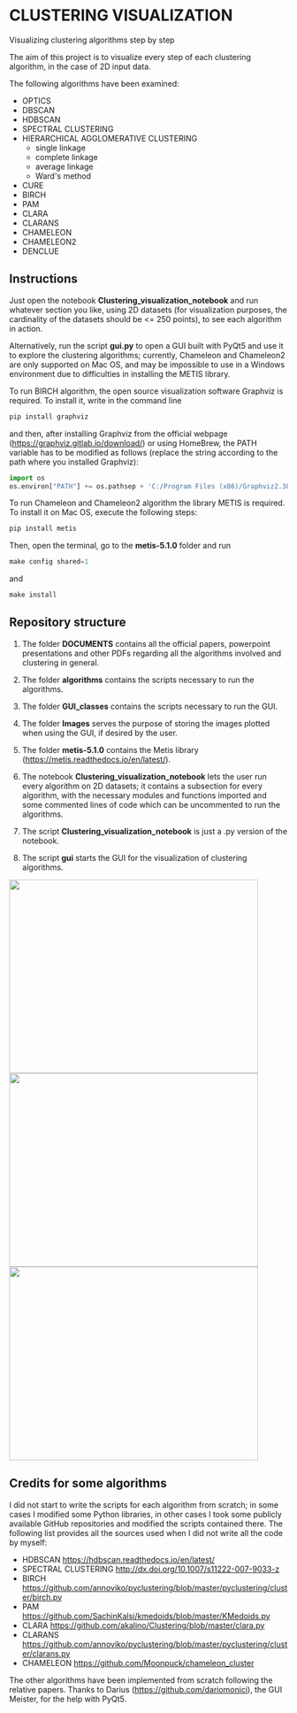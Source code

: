 # CLUSTERING VISUALIZATION
Visualizing clustering algorithms step by step

The aim of this project is to visualize every step of each clustering algorithm, in the case of 2D input data.

The following algorithms have been examined:
- OPTICS
- DBSCAN
- HDBSCAN
- SPECTRAL CLUSTERING
- HIERARCHICAL AGGLOMERATIVE CLUSTERING
  - single linkage
  - complete linkage
  - average linkage
  - Ward's method
- CURE
- BIRCH
- PAM
- CLARA
- CLARANS
- CHAMELEON
- CHAMELEON2
- DENCLUE

## Instructions
Just open the notebook **Clustering_visualization_notebook** and run whatever section you like, using 2D datasets (for visualization purposes, the cardinality of the datasets should be <= 250 points), to see each algorithm in action.

Alternatively, run the script **gui.py** to open a GUI built with PyQt5 and use it to explore the clustering algorithms; currently, Chameleon and Chameleon2 are
only supported on Mac OS, and may be impossible to use in a Windows environment due to difficulties in installing the METIS library.

To run BIRCH algorithm, the open source visualization software Graphviz is required. To install it, write in the command line
```python
pip install graphviz
```
and then, after installing Graphviz from the official webpage (https://graphviz.gitlab.io/download/) or using HomeBrew,
the PATH variable has to be modified as follows (replace the string according to the path where you installed Graphviz):
```python
import os
os.environ["PATH"] += os.pathsep + 'C:/Program Files (x86)/Graphviz2.38/bin'
```

To run Chameleon and Chameleon2 algorithm the library METIS is required. To install it on Mac OS, execute the following steps:
```python
pip install metis
```
Then, open the terminal, go to the **metis-5.1.0** folder and run
```python
make config shared=1
```
and
```python
make install
```
## Repository structure

1) The folder **DOCUMENTS** contains all the official papers, powerpoint presentations and other PDFs regarding all the algorithms involved and clustering in general.

2) The folder **algorithms** contains the scripts necessary to run the algorithms.

3) The folder **GUI_classes** contains the scripts necessary to run the GUI.

4) The folder **Images** serves the purpose of storing the images plotted when using the GUI, if desired by the user.

5) The folder **metis-5.1.0** contains the Metis library (https://metis.readthedocs.io/en/latest/).

6) The notebook **Clustering_visualization_notebook** lets the user run every algorithm on 2D datasets; it contains a subsection for every algorithm, with the necessary modules and functions imported and some commented lines of code which can be uncommented to run the algorithms.

7) The script **Clustering_visualization_notebook** is just a .py version of the notebook.

8) The script **gui** starts the GUI for the visualization of clustering algorithms.

<img src="https://raw.githubusercontent.com/guglielmosanchini/Clustering/master/Images/README_pics/pic1_gui.JPG" width="450" height="350">

<img src="https://raw.githubusercontent.com/guglielmosanchini/Clustering/master/Images/README_pics/pic2_gui.JPG" width="450" height="350">

<img src="https://raw.githubusercontent.com/guglielmosanchini/Clustering/master/Images/README_pics/pic3_gui.JPG" width="450" height="350">

## Credits for some algorithms
I did not start to write the scripts for each algorithm from scratch; in some cases I modified some Python libraries, in other cases I took some publicly available GitHub repositories and modified the scripts contained there. The following list provides all the sources used when I did not write all the code by myself:

- HDBSCAN
https://hdbscan.readthedocs.io/en/latest/
- SPECTRAL CLUSTERING
http://dx.doi.org/10.1007/s11222-007-9033-z
- BIRCH
https://github.com/annoviko/pyclustering/blob/master/pyclustering/cluster/birch.py
- PAM
https://github.com/SachinKalsi/kmedoids/blob/master/KMedoids.py
- CLARA
https://github.com/akalino/Clustering/blob/master/clara.py
- CLARANS
https://github.com/annoviko/pyclustering/blob/master/pyclustering/cluster/clarans.py
- CHAMELEON
https://github.com/Moonpuck/chameleon_cluster

The other algorithms have been implemented from scratch following the relative papers. Thanks to Darius (https://github.com/dariomonici), 
the GUI Meister, for the help with PyQt5.
